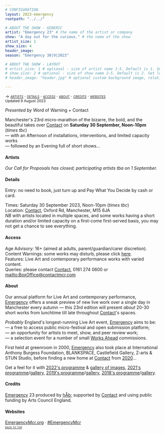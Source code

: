 ```yaml
---
# CONFIGURATION
layout: 2023-emergency
rootpath: "../../"

# ABOUT THE SHOW - GENERIC
artist: "Emergency 23" # the name of the artist or company
show: "A day out for the curious." # the name of the show
artist_size: 1
show_size: 4
header_image:  
season: "Emergency 30|9|2023"

# ABOUT THE SHOW - LAYOUT
# artist_size: 1 # optional - size of artist name 1-5. Default is 1. Set longer names to lower values
# show_size: 2 # optional - size of show name 2-5. Default is 2. Set longer names to lower values
# header_image: "header.jpg" # optional custom background image, relative to current page

---
```

<span style='font-variant: small-caps'>→ [artists](/current/2023-emergency/#artists) · [details](/current/2023-emergency/#details) · [access](/current/2023-emergency/#access) · [about](/current/2023-emergency/#about) · [credits](/current/2023-emergency/#credits) · [websites](/current/2023-emergency/#websites)</span><br><small>Updated 9 August 2023</small>     
        
*Presented by* Word of Warning *+* Contact        
        
Manchester's 23rd micro-marathon of the bizarre, the bold, and the beautiful takes over <a href="https://contactmcr.com" target="_blank">Contact</a> on **Saturday 30 September, Noon-10pm** (*times tbc*)<br>— with an Afternoon of installations, interventions, and limited capacity works<br>— followed by an Evening full of short shows…        
        
#### Artists         
*Our Call for Proposals has closed; participating artists tba on 1 September.*         
          
#### Details         
Entry: no need to book, just turn up and Pay What You Decide by cash or card.         
          
Times: Saturday 30 September 2023, Noon-10pm (*times tbc*)<br>Location: <a href="https://contactmcr.com/visit/getting-here" target="_blank">Contact</a>, Oxford Rd, Manchester, M15 6JA<br>*NB* with artists located in multiple spaces, and some works having a short duration and/or limited capacity on a first-come first-served basis, you may not get a chance to see everything.          
        
#### Access         
Age Advisory: 16+ (aimed at adults, parent/guardian/carer discretion).<br>Content Warnings: some works may disturb, please click [here](/warnings).<br>Features: Live Art and contemporary performance works with varied content.<br>Queries: please contact <a href="https://contactmcr.com/visit/access" target="_blank">Contact</a>, 0161 274 0600 or <mailto:BoxOffice@contactmcr.com>        
         
#### About         
Our annual platform for Live Art and contemporary performance, [Emergency](/hab/emergency) offers a sneak preview of new live work over a single day in Manchester every autumn — this 23rd edition will present *about* 20-30 short works from lunchtime till late throughout <a href="https://contactmcr.com" target="_blank">Contact</a>'s spaces.       
         
*Probably* England's longest-running Live Art event, [Emergency](/hab/emergency) aims to be:<br>— a free to access public micro-festival and open submission platform;<br>— an opportunity for artists to meet, show, and peer review work;<br>— a selection event for a number of small [Works Ahead](/hab/worksahead) commissions.        
         
First held at greenroom in 2000, [Emergency](/hab/emergency) also took place at International Anthony Burgess Foundation, BLANKSPACE, Castlefield Gallery, Z-arts & STUN Studio, before finding a new home at <a href="https://contactmcr.com" target="_blank">Contact</a> from [2020](/archive/2020-emergency)…         
         
Get a feel for it with [2022's programme](/archive/2022-emergency) & [gallery of images](/galleries/2022-emergency), [2021's programme](/archive/2021-emergency)/[gallery](/galleries/2021-emergency), [2019's programme](/archive/2019-emergency)/[gallery](/galleries/2019-emergency), [2018's programme](/archive/2018-emergency)/[gallery](/galleries/2018-emergency).         
        
#### Credits         
[Emergency](/hab/emergency) 23 produced by [hÅb](/hab); supported by <a href="https://contactmcr.com" target="_blank">Contact</a> and using public funding by Arts Council England.     
        
#### Websites         
<a href="http://emergencymcr.org" target="_blank">EmergencyMcr.org</a> · <a href="https://twitter.com/hashtag/EmergencyMcr" target="_blank">#EmergencyMcr</a>               
<small><span style='font-variant: small-caps'>[back to top](/current/2023-emergency)</span></small>
